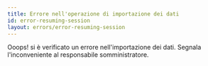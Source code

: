 ```yaml
---
title: Errore nell'operazione di importazione dei dati
id: error-resuming-session
layout: errors/error-resuming-session
---
```

Ooops! si è verificato un errore nell'importazione dei dati. Segnala l'inconveniente al responsabile somministratore.